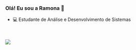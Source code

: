### Olá! Eu sou a Ramona 👋
- 💻 Estudante de Análise e Desenvolvimento de Sistemas

<div>
  <br>
  <br>
  <a href="https://www.linkedin.com/in/ramona-pinheiro-a647b8196" target="_blank"><img src="https://img.shields.io/badge/-LinkedIn-%230077B5?style=for-the-badge&logo=linkedin&logoColor=white" target="_blank"></a> 
</div>
